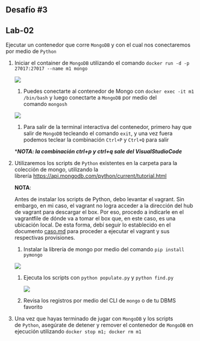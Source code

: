 ## Desafío #3

## Lab-02

Ejecutar un contenedor que corre `MongoDB` y con el cual nos conectaremos por medio de `Python`

1. Iniciar el container de `MongoDB` utilizando el comando `docker run -d -p 27017:27017 --name m1 mongo`
   
   ![](/home/petrizzo/Descargas/CursoDevOps/Desafio3/Captura%20de%20pantalla_2023-02-21_06-38-57.png)
   
   1. Puedes conectarte al contenedor de Mongo con `docker exec -it m1 /bin/bash` y luego conectarte a `MongoDB` por medio del comando `mongosh`
   
   ![](/home/petrizzo/Descargas/CursoDevOps/Desafio3/Captura%20de%20pantalla_2023-02-21_09-18-39.png)
   
   1. Para salir de la terminal interactiva del contenedor, primero hay que salir de `MongoDB` tecleando el comando `exit`, y una vez fuera podemos teclear la combinación `Ctrl+P` y `Ctrl+Q` para salir
   
   ****NOTA: la combinación ctrl+p y ctrl+q sale del VisualStudioCode***

2. Utilizaremos los scripts de `Python` existentes en la carpeta para la colección de mongo, utilizando la librería https://api.mongodb.com/python/current/tutorial.html
   
   **NOTA**:
   
   Antes de instalar  los scripts de Python, debo levantar el vagrant. Sin embargo, en mi caso, el vagrant no logra acceder a la dirección del hub de vagrant para descargar el box. Por eso, procedo a indicarle en el vagrantfile de dónde va a tomar el box que, en este caso, es una ubicación local. De esta forma, debí seguir lo establecido en el documento [caso.md](/home/petrizzo/Descargas/CursoDevOps/Caso.md) para proceder a ejecutar el vagrant y sus respectivas provisiones.
   
   
   
   1. Instalar la librería de mongo por medio del comando `pip install pymongo`
   
   ![](/home/petrizzo/Descargas/CursoDevOps/Desafio3/Captura%20de%20pantalla_2023-02-21_16-07-08.png)
   
   1. Ejecuta los scripts con `python populate.py` y `python find.py`
      
      ![](/home/petrizzo/Descargas/CursoDevOps/Desafio3/Captura%20de%20pantalla_2023-02-21_16-10-09.png)
   2. Revisa los registros por medio del CLI de `mongo` o de tu DBMS favorito
      
      

3. Una vez que hayas terminado de jugar con `MongoDB` y los scripts de `Python`, asegúrate de detener y remover el contenedor de `MongoDB` en ejecución utilizando `docker stop m1; docker rm m1`
